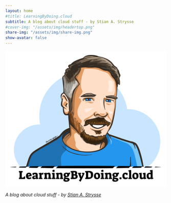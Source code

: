 ```yaml
---
layout: home
#title: LearningByDoing.cloud
subtitle: A blog about cloud stuff - by Stian A. Strysse
#cover-img: "/assets/img/headertop.png"
share-img: "/assets/img/share-img.png"
show-avatar: false
---
```


![Site Img](/assets/img/share-img.png)

_A blog about cloud stuff - by [Stian A. Strysse](https://learningbydoing.cloud/aboutme)_
